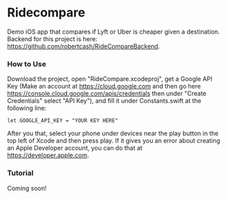 # Ridecompare

Demo iOS app that compares if Lyft or Uber is cheaper given a destination. Backend for this project is here: https://github.com/robertcash/RideCompareBackend.

### How to Use

Download the project, open "RideCompare.xcodeproj", get a Google API Key (Make an account at https://cloud.google.com and then go here https://console.cloud.google.com/apis/credentials then under "Create Credentials" select "API Key"), and fill it under Constants.swift at the following line:

```
let GOOGLE_API_KEY = "YOUR KEY HERE"
```

After you that, select your phone under devices near the play button in the top left of Xcode and then press play. If it gives you an error about creating an Apple Developer account, you can do that at https://developer.apple.com.

### Tutorial

Coming soon!
